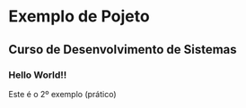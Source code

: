 # Exemplo de Pojeto

## Curso de Desenvolvimento de Sistemas

### Hello World!!

Este é o 2º exemplo (prático)